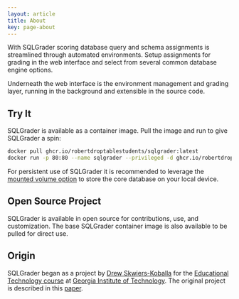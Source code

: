 ```yaml
---
layout: article
title: About
key: page-about
---
```


With SQLGrader scoring database query and schema assignments is streamlined through automated environments. Setup assignments for grading in the web interface and select from several common database engine options.

Underneath the web interface is the environment management and grading layer, running in the background and extensible in the source code.

## Try It

SQLGrader is available as a container image. Pull the image and run to give SQLGrader a spin:

```bash
docker pull ghcr.io/robertdroptablestudents/sqlgrader:latest
docker run -p 80:80 --name sqlgrader --privileged -d ghcr.io/robertdroptablestudents/sqlgrader:latest
```

For persistent use of SQLGrader it is recommended to leverage the [mounted volume option](/docs/options#container) to store the core database on your local device.

## Open Source Project

SQLGrader is available in open source for contributions, use, and customization.  The base SQLGrader container image is also available to be pulled for direct use.


## Origin

SQLGrader began as a project by [Drew Skwiers-Koballa](https://www.linkedin.com/in/drew-skwiers-koballa/) for the [Educational Technology course](http://omscs6460.gatech.edu/) at [Georgia Institute of Technology](https://omscs.gatech.edu/).  The original project is described in this [paper](assets/papers/DSK-Fall2021.pdf).